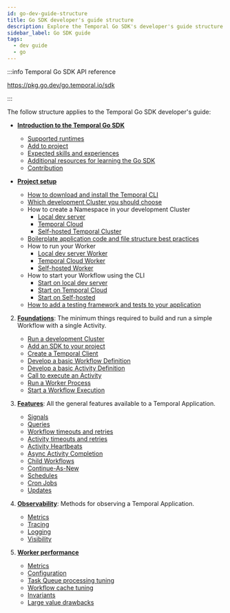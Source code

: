 ```yaml
---
id: go-dev-guide-structure
title: Go SDK developer's guide structure
description: Explore the Temporal Go SDK's developer's guide structure.
sidebar_label: Go SDK guide
tags:
  - dev guide
  - go
---
```


:::info Temporal Go SDK API reference

https://pkg.go.dev/go.temporal.io/sdk

:::

The follow structure applies to the Temporal Go SDK developer's guide:

- [**Introduction to the Temporal Go SDK**](/go/introduction-to-go-sdk)

  - [Supported runtimes](/go/introduction-to-go-sdk#supported-runtimes)
  - [Add to project](/go/introduction-to-go-sdk#add-to-project)
  - [Expected skills and experiences](/go/introduction-to-go-sdk#expected-skills-and-experiences)
  - [Additional resources for learning the Go SDK](/go/introduction-to-go-sdk#additional-resources)
  - [Contribution](/go/introduction-to-go-sdk#contribution)

- [**Project setup**](/go/go-dev-guide-structure)
  - [How to download and install the Temporal CLI](/go/install-cli)
  - [Which development Cluster you should choose](/go/choose-dev-cluster)
  - How to create a Namespace in your development Cluster
    - [Local dev server](/go/choose-dev-cluster#local-dev-server)
    - [Temporal Cloud](/go/choose-dev-cluster#temporal-cloud)
    - [Self-hosted Temporal Cluster](/go/choose-dev-cluster#self-hosted-temporal-cluster)
  - [Boilerplate application code and file structure best practices](/go/project-structure)
  - How to run your Worker
    - [Local dev server Worker](/go/backgroundcheck-boilerplate-run-a-dev-server-worker)
    - [Temporal Cloud Worker](/go/backgroundcheck-boilerplate-cloud-worker)
    - [Self-hosted Worker](/go/self-hosted-worker-docker-network)
  - How to start your Workflow using the CLI
    - [Start on local dev server](/go/backgroundcheck-boilerplate-start-workflow#local-dev-server)
    - [Start on Temporal Cloud](/go/backgroundcheck-boilerplate-start-workflow#temporal-cloud)
    - [Start on Self-hosted](/go/backgroundcheck-boilerplate-start-workflow#self-hosted)
  - [How to add a testing framework and tests to your application](/go/backgroundcheck-boilerplate-add-test-framework)

2. [**Foundations**](/go/foundations): The minimum things required to build and run a simple Workflow with a single Activity.

   - [Run a development Cluster](/dev-guide/go/foundations#run-a-dev-cluster)
   - [Add an SDK to your project](/dev-guide/go/foundations#add-your-sdk)
   - [Create a Temporal Client](/dev-guide/go/foundations#connect-to-a-cluster)
   - [Develop a basic Workflow Definition](/dev-guide/go/foundations#develop-workflows)
   - [Develop a basic Activity Definition](/dev-guide/go/foundations#develop-activities)
   - [Call to execute an Activity](/dev-guide/go/foundations#activity-execution)
   - [Run a Worker Process](/dev-guide/go/foundations#run-worker-processes)
   - [Start a Workflow Execution](/dev-guide/go/foundations#start-workflow-execution)

3. [**Features**](/dev-guide/go/features): All the general features available to a Temporal Application.

   - [Signals](/dev-guide/go/features#signals)
   - [Queries](/dev-guide/go/features#queries)
   - [Workflow timeouts and retries](/dev-guide/go/features#workflow-timeouts)
   - [Activity timeouts and retries](/dev-guide/go/features#activity-timeouts)
   - [Activity Heartbeats](/dev-guide/go/features#activity-heartbeats)
   - [Async Activity Completion](/dev-guide/go/features#asynchronous-activity-completion)
   - [Child Workflows](/dev-guide/go/features#child-workflows)
   - [Continue-As-New](/dev-guide/go/features#continue-as-new)
   - [Schedules](/dev-guide/go/features#schedule-a-workflow)
   - [Cron Jobs](/dev-guide/go/features#temporal-cron-jobs)
   - [Updates](/dev-guide/go/features#updates)

4. [**Observability**](/dev-guide/go/observability): Methods for observing a Temporal Application.

   - [Metrics](/dev-guide/go/observability#metrics)
   - [Tracing](/dev-guide/go/observability#tracing)
   - [Logging](/dev-guide/go/observability#logging)
   - [Visibility](/dev-guide/go/observability#visibility)

5. [**Worker performance**](/dev-guide/worker-performance)

   - [Metrics](/dev-guide/worker-performance#metrics)
   - [Configuration](/dev-guide/worker-performance#configuration)
   - [Task Queue processing tuning](/dev-guide/worker-performance#task-queues-processing-tuning)
   - [Workflow cache tuning](/dev-guide/worker-performance#workflow-cache-tuning)
   - [Invariants](/dev-guide/worker-performance#invariants)
   - [Large value drawbacks](/dev-guide/worker-performance#drawbacks-of-putting-just-large-values-everywhere)

